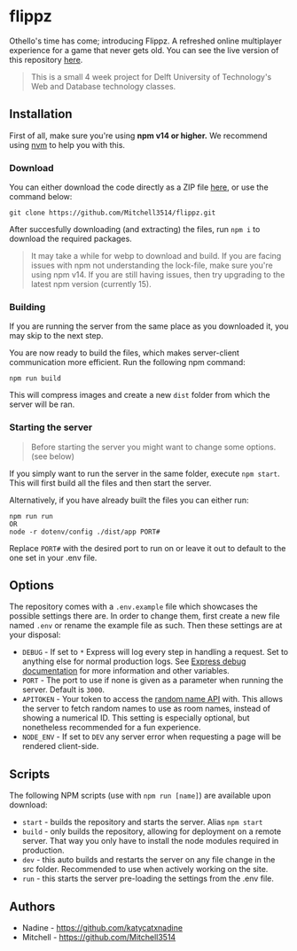 # flippz
Othello's time has come; introducing Flippz. A refreshed online multiplayer experience for a game that never gets old. You can see the live version of this repository [here][liveURL].

> This is a small 4 week project for Delft University of Technology's Web and Database technology classes.

## Installation
First of all, make sure you're using **npm v14 or higher.** We recommend using [nvm] to help you with this.

### Download
You can either download the code directly as a ZIP file [here][GitHub ZIP link], or use the command below:
 ```
git clone https://github.com/Mitchell3514/flippz.git
 ```
After succesfully downloading (and extracting) the files, run `npm i` to download the required packages.

> It may take a while for webp to download and build. If you are facing issues with npm not understanding the lock-file, make sure you're using npm v14. If you are still having issues, then try upgrading to the latest npm version (currently 15).

### Building
If you are running the server from the same place as you downloaded it, you may skip to the next step.

You are now ready to build the files, which makes server-client communication more efficient. Run the following npm command:
```
npm run build
```
This will compress images and create a new `dist` folder from which the server will be ran.
### Starting the server
> Before starting the server you might want to change some options. (see below)

If you simply want to run the server in the same folder, execute `npm start`. This will first build all the files and then start the server.

Alternatively, if you have already built the files you can either run:
```
npm run run
OR 
node -r dotenv/config ./dist/app PORT#
```
Replace `PORT#` with the desired port to run on or leave it out to default to the one set in your .env file.

## Options
The repository comes with a `.env.example` file which showcases the possible settings there are. In order to change them, first create a new file named `.env` or rename the example file as such. Then these settings are at your disposal:
 - `DEBUG` - If set to `*` Express will log every step in handling a request. Set to anything else for normal production logs. See [Express debug documentation] for more information and other variables.
 - `PORT` - The port to use if none is given as a parameter when running the server. Default is `3000`.
 - `APITOKEN` - Your token to access the [random name API] with. This allows the server to fetch random names to use as room names, instead of showing a numerical ID. This setting is especially optional, but nonetheless recommended for a fun experience.
- `NODE_ENV` - If set to `DEV` any server error when requesting a page will be rendered client-side. 

## Scripts
The following NPM scripts (use with `npm run [name]`) are available upon download:
 - `start` - builds the repository and starts the server. Alias `npm start`
 - `build` - only builds the repository, allowing for deployment on a remote server. That way you only have to install the node modules required in production.
 - `dev` - this auto builds and restarts the server on any file change in the src folder. Recommended to use when actively working on the site.
 - `run` - this starts the server pre-loading the settings from the .env file.

## Authors
 - Nadine - https://github.com/katycatxnadine
 - Mitchell - https://github.com/Mitchell3514


[liveURL]: http://mitchells.work:3000/
[Express debug documentation]: https://expressjs.com/en/guide/debugging.html
[GitHub ZIP link]: https://github.com/Mitchell3514/flippz/archive/main.zip
[random name API]: http://the-one-api.dev
[nvm]: https://github.com/nvm-sh/nvm
